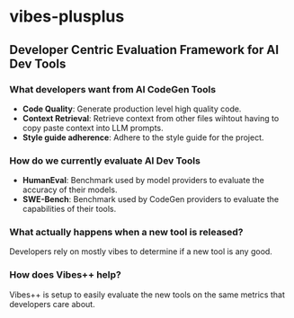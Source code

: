 # vibes-plusplus

## Developer Centric Evaluation Framework for AI Dev Tools

### What developers want from AI CodeGen Tools

- **Code Quality**: Generate production level high quality code.
- **Context Retrieval**: Retrieve context from other files wihtout having to copy paste context into LLM prompts.
- **Style guide adherence**: Adhere to the style guide for the project.


### How do we currently evaluate AI Dev Tools

- **HumanEval**: Benchmark used by model providers to evaluate the accuracy of their models.
- **SWE-Bench**: Benchmark used by CodeGen providers to evaluate the capabilities of their tools.


### What actually happens when a new tool is released?

Developers rely on mostly vibes to determine if a new tool is any good.

### How does Vibes++ help?
Vibes++ is setup to easily evaluate the new tools on the same metrics that developers care about.
